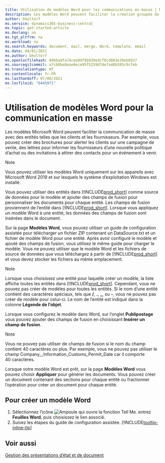 ```yaml
---
title: Utilisation de modèles Word pour les communications en masse | Microsoft Docs
description: Les modèles Word peuvent faciliter la création groupée de documents personnalisés pour des entités spécifiques.
author: bholtorf
ms.service: dynamics365-business-central
ms.topic: get-started-article
ms.devlang: na
ms.tgt_pltfrm: na
ms.workload: na
ms.search.keywords: document, mail, merge, Word, template, email
ms.date: 04/01/2021
ms.author: bholtorf
ms.openlocfilehash: 84b6a9fa74cea99f8b939edcf0cd883e39eb6937
ms.sourcegitcommit: a7cb0be8eae6ece95f5259d7de7a48b385c9cfeb
ms.translationtype: HT
ms.contentlocale: fr-FR
ms.lasthandoff: 07/08/2021
ms.locfileid: "6445971"
---
```

# <a name="using-word-templates-for-bulk-communication"></a>Utilisation de modèles Word pour la communication en masse
Les modèles Microsoft Word peuvent faciliter la communication de masse avec des entités telles que les clients et les fournisseurs. Par exemple, vous pouvez créer des brochures pour alerter les clients sur une campagne de vente, des lettres pour informer les fournisseurs d’une nouvelle politique d’achat ou des invitations à attirer des contacts pour un événement à venir.

> [!NOTE]
> Vous pouvez utiliser les modèles Word uniquement sur les appareils avec Microsoft Word 2019 et sur lesquels le système d’exploitation Windows est installé.

Vous pouvez utiliser des entités dans [!INCLUDE[prod_short](includes/prod_short.md)] comme source de données pour le modèle et ajouter des champs de fusion pour personnaliser les documents pour chaque entité. Les champs de fusion proviennent de l’entité dans [!INCLUDE[prod_short](includes/prod_short.md)]. Lorsque vous appliquez un modèle Word à une entité, les données des champs de fusion sont insérées dans le document.

Sur la page **Modèles Word**, vous pouvez utiliser un guide de configuration assistée pour télécharger un fichier ZIP contenant un DataSource.txt et un fichier de modèle Word pour une entité. Après avoir configuré le modèle et ajouté des champs de fusion, vous utilisez le même guide pour charger le modèle. Vous ne pouvez utiliser que le modèle Word et les fichiers de source de données que vous téléchargez à partir de [!INCLUDE[prod_short](includes/prod_short.md)] et vous devez stocker les fichiers au même emplacement.

> [!NOTE]
> Lorsque vous choisissez une entité pour laquelle créer un modèle, la liste affiche toutes les entités dans [!INCLUDE[prod_short](includes/prod_short.md)]. Cependant, vous ne pouvez pas créer de modèles pour toutes les entités. Si le nom d’une entité contient des caractères spéciaux, tels que **/**, **.**, **_**, ou **-**, vous ne pouvez pas créer de modèle pour celui-ci. Le nom de l’entité est indiqué dans la colonne **Légende de l’objet**.

Lorsque vous configurez le modèle dans Word, sur l’onglet **Publipostage** vous pouvez ajouter des champs de fusion en choisissant **Insérer un champ de fusion**.

> [!NOTE]
> Vous ne pouvez pas utiliser de champs de fusion si le nom du champ contient 40 caractères ou plus. Par exemple, vous ne pouvez pas utiliser le champ Company__Information_Customs_Permit_Date car il comporte 40 caractères. 

Lorsque votre modèle Word est prêt, sur la page **Modèles Word** vous pouvez choisir **Appliquer** pour générer les documents. Vous pouvez créer un document contenant des sections pour chaque entité ou fractionner l’opération pour créer un document pour chaque entité.

## <a name="to-create-a-word-template"></a>Pour créer un modèle Word
1. Sélectionnez l’icône ![Ampoule qui ouvre la fonction Tell Me.](media/ui-search/search_small.png "Dites-moi ce que vous voulez faire") entrez **Feuilles Word**, puis choisissez le lien associé.
2. Suivez les étapes du guide de configuration assistée. [!INCLUDE[tooltip-inline-tip](includes/tooltip-inline-tip_md.md)]

## <a name="see-also"></a>Voir aussi
[Gestion des présentations d’état et de document](ui-manage-report-layouts.md)  
